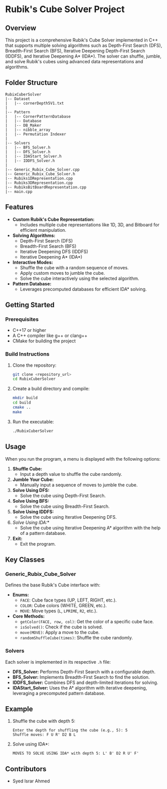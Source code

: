 # Rubik's Cube Solver Project

## Overview
This project is a comprehensive Rubik's Cube Solver implemented in C++ that supports multiple solving algorithms such as Depth-First Search (DFS), Breadth-First Search (BFS), Iterative Deepening Depth-First Search (IDDFS), and Iterative Deepening A* (IDA*). The solver can shuffle, jumble, and solve Rubik's cubes using advanced data representations and algorithms.

## Folder Structure
```
RubixCuberSolver
|-- Dataset
|   |-- cornerDepth5V1.txt
|
|-- Pattern
|   |-- CornerPatternDatabase
|   |-- Database
|   |-- DB_Maker
|   |-- nibble_array
|   |-- Permutation Indexer
|
|-- Solvers
|   |-- BFS_Solver.h
|   |-- DFS_Solver.h
|   |-- IDAStart_Solver.h
|   |-- IDDFS_Solver.h
|
|-- Generic_Rubix_Cube_Solver.cpp
|-- Generic_Rubix_Cube_Solver.h
|-- Rubiks1DRepresentation.cpp
|-- Rubiks3DRepresentation.cpp
|-- RubiksBitBoardRepresentation.cpp
|-- main.cpp
```

## Features
- **Custom Rubik's Cube Representation:**
    - Includes multiple cube representations like 1D, 3D, and Bitboard for efficient manipulation.
- **Solving Algorithms:**
    - Depth-First Search (DFS)
    - Breadth-First Search (BFS)
    - Iterative Deepening DFS (IDDFS)
    - Iterative Deepening A* (IDA*)
- **Interactive Modes:**
    - Shuffle the cube with a random sequence of moves.
    - Apply custom moves to jumble the cube.
    - Solve the cube interactively using the selected algorithm.
- **Pattern Database:**
    - Leverages precomputed databases for efficient IDA* solving.

## Getting Started
### Prerequisites
- C++17 or higher
- A C++ compiler like g++ or clang++
- CMake for building the project

### Build Instructions
1. Clone the repository:
   ```bash
   git clone <repository_url>
   cd RubixCuberSolver
   ```
2. Create a build directory and compile:
   ```bash
   mkdir build
   cd build
   cmake ..
   make
   ```
3. Run the executable:
   ```bash
   ./RubixCuberSolver
   ```

## Usage
When you run the program, a menu is displayed with the following options:

1. **Shuffle Cube:**
    - Input a depth value to shuffle the cube randomly.
2. **Jumble Your Cube:**
    - Manually input a sequence of moves to jumble the cube.
3. **Solve Using DFS:**
    - Solve the cube using Depth-First Search.
4. **Solve Using BFS:**
    - Solve the cube using Breadth-First Search.
5. **Solve Using IDDFS:**
    - Solve the cube using Iterative Deepening DFS.
6. **Solve Using IDA*:**
    - Solve the cube using Iterative Deepening A* algorithm with the help of a pattern database.
7. **Exit:**
    - Exit the program.

## Key Classes
### Generic_Rubix_Cube_Solver
Defines the base Rubik's Cube interface with:
- **Enums:**
    - `FACE`: Cube face types (UP, LEFT, RIGHT, etc.).
    - `COLOR`: Cube colors (WHITE, GREEN, etc.).
    - `MOVE`: Move types (`L`, `LPRIME`, `R2`, etc.).
- **Core Methods:**
    - `getColor(FACE, row, col)`: Get the color of a specific cube face.
    - `isSolved()`: Check if the cube is solved.
    - `move(MOVE)`: Apply a move to the cube.
    - `randomShuffleCube(times)`: Shuffle the cube randomly.

### Solvers
Each solver is implemented in its respective `.h` file:
- **DFS_Solver:** Performs Depth-First Search with a configurable depth.
- **BFS_Solver:** Implements Breadth-First Search to find the solution.
- **IDDFS_Solver:** Combines DFS and depth-limited iterations for solving.
- **IDAStart_Solver:** Uses the A* algorithm with iterative deepening, leveraging a precomputed pattern database.

## Example
1. Shuffle the cube with depth 5:
   ```
   Enter the depth for shuffling the cube (e.g., 5): 5
   Shuffle moves: F U R' D2 B L
   ```
2. Solve using IDA*:
   ```
   MOVES TO SOLVE USING IDA* with depth 5: L' B' D2 R U' F'
   ```

## Contributors
- Syed Israr Ahmed
